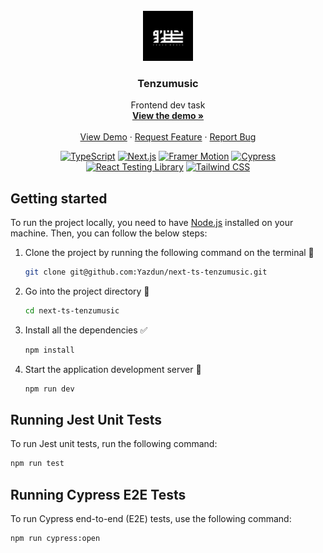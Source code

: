 <div id="top"></div>

<!-- PROJECT LOGO -->
<br />
<div align="center">
  <a href="https://tenzumusic.com/">
    <img src="./public/logo.jpg" alt="Logo" width="80" height="80">
  </a>

<h3 align="center">Tenzumusic</h3>

  <p align="center">
    Frontend dev task
    <br />
    <a href="https://next-ts-tenzumusic.vercel.app/"><strong>View the demo »</strong></a>
    <br />
    <br />
    <a href="https://next-ts-tenzumusic.vercel.app/">View Demo</a>
    ·
    <a href="https://github.com/Yazdun/next-ts-tenzumusic/issues">Request Feature</a>
    ·
    <a href="https://github.com/Yazdun/next-ts-tenzumusic/issues">Report Bug</a>
  </p>

[![TypeScript](https://img.shields.io/badge/-TypeScript-3178C6?logo=TypeScript&logoColor=white&color=3178C6)](https://www.typescriptlang.org/)
[![Next.js](https://img.shields.io/badge/-Next.js-000000?logo=Next.js&logoColor=white&color=000000)](https://nextjs.org/)
[![Framer Motion](https://img.shields.io/badge/-Framer%20Motion-0055FF?logo=Framer&logoColor=white&color=0055FF)](https://www.framer.com/motion/)
[![Cypress](https://img.shields.io/badge/-Cypress-17202C?logo=Cypress&logoColor=white&color=17202C)](https://www.cypress.io/)
[![React Testing Library](https://img.shields.io/badge/-React%20Testing%20Library-E33332?logo=React&logoColor=white&color=E33332)](https://testing-library.com/docs/react-testing-library/intro/)
[![Tailwind CSS](https://img.shields.io/badge/-Tailwind%20CSS-38B2AC?logo=Tailwind%20CSS&logoColor=white&color=38B2AC)](https://tailwindcss.com/)

</div>

## Getting started

To run the project locally, you need to have
[Node.js](https://nodejs.org/en/download) installed on your machine. Then, you
can follow the below steps:

1. Clone the project by running the following command on the terminal 🔽
   ```sh
   git clone git@github.com:Yazdun/next-ts-tenzumusic.git
   ```
2. Go into the project directory 🔽

   ```sh
   cd next-ts-tenzumusic
   ```

3. Install all the dependencies ✅
   ```sh
   npm install
   ```
4. Start the application development server 🚀
   ```sh
   npm run dev
   ```

## Running Jest Unit Tests

To run Jest unit tests, run the following command:

```sh
npm run test
```

## Running Cypress E2E Tests

To run Cypress end-to-end (E2E) tests, use the following command:

```sh
npm run cypress:open
```
